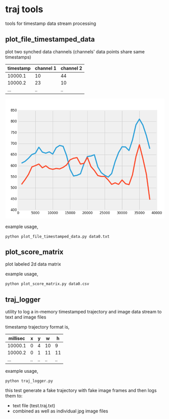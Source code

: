 # traj tools
tools for timestamp data stream processing

## plot_file_timestamped_data
plot two synched data channels (channels' data points share same timestamps)

timestamp | channel 1 | channel 2
--------- | --------- | ---------
10000.1   | 10        | 44
10000.2   | 23        | 10
...       | ..        | ..

![plot_file_timestamped_data](https://github.com/alicata/mixbag/blob/master/tools/traj/img/img_plot_file_timestamped_data.png)

example usage,
```
python plot_file_timestamped_data.py data0.txt
```

## plot_score_matrix
plot labeled 2d data matrix

example usage,
```
python plot_score_matrix.py data0.csv
```

## traj_logger
utility to log a in-memory timestamped trajectory and image data stream to text and image files 

timestamp trajectory format is,

millisec  | x  | y  | w  | h  
--------- | -- | -- | -- | -- 
10000.1   | 0  | 4  | 10 | 9  
10000.2   | 0  | 1  | 11 | 11 
...       | .. | .. | .. | .. 

example usage,
```
python traj_logger.py
```
this test generate a fake trajectory with fake image frames and then logs them to: 
  * text file (test.traj.txt) 
  * combined as well as individual jpg image files

